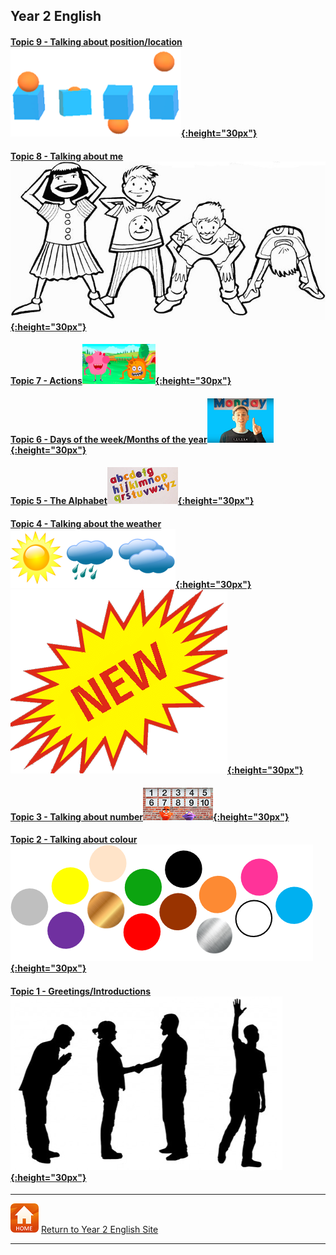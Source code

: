 ## Year 2 English

<!--### Part 2 
#### [Topic 14 - Language for playing games...]
Topic 14 - Language for playing games...  

#### [Topic 13 - Shapes](https://tangerina-pt.github.io/English/Shapes_B) [![shape](/images/shape.PNG){:height="30px"}](https://tangerina-pt.github.io/English/Shapes_B)

#### [Topic 12 - Classroom instructions](https://tangerina-pt.github.io/English/Classroom_I_B) [![clin](/images/clin.PNG){:height="30px"}](https://tangerina-pt.github.io/English/Classroom_I_B)-->

<!--#### [Topic 11 - Toys] 
#### [Topic 11 - Toys](https://tangerina-pt.github.io/English/Toys_B) [![toys](/images/toys.PNG){:height="30px"}](https://tangerina-pt.github.io/English/Toys_B)-->

<!--#### [Topic 10 - Classroom objects] 
#### [Topic 10 - Classroom objects](https://tangerina-pt.github.io/English/Classroom_Objects_B) [![classo](/images/classo.png){:height="30px"}](https://tangerina-pt.github.io/English/Classroom_Objects_B)-->

<!--#### Topic 9 - Talking about position/location
#### [Topic 9 - Talking about position/location](https://tangerina-pt.github.io/English/Prep_Place_B_2018_2019) [![prep](/images/prep.png){:height="30px"}](https://tangerina-pt.github.io/English/Prep_Place_B_2018_2019)-->

<!--#### Topic 8 - Talking about my family
#### [Topic 8 - Talking about my family](https://tangerina-pt.github.io/English/Family_B) [![elffm1](/images/elffm1.png){:height="30px"}](https://tangerina-pt.github.io/English/Family_B)-->

<!--#### [Topic 3 - Expressing emotions/needs](https://tangerina-pt.github.io/English/Feelings_B) [![feel](/images/feel.PNG){:height="30px"}](https://tangerina-pt.github.io/English/Feelings_B)-->

<!--#### Topic 7 - Talking about me-->

<!--#### Topic 9 - Talking about position/location-->

#### [Topic 9 - Talking about position/location](https://tangerina-pt.github.io/English/Prep_Place_B) [![prep](/images/prep.png){:height="30px"}](https://tangerina-pt.github.io/English/Prep_Place_B)

#### [Topic 8 - Talking about me](https://tangerina-pt.github.io/English/Body_Parts_B)[![hsktbw](/images/hsktbw.jpg){:height="30px"}](https://tangerina-pt.github.io/English/Body_Parts_B)

#### [Topic 7 - Actions](https://tangerina-pt.github.io/English/Actions_B)[![stand](/images/stand.png){:height="30px"}](https://tangerina-pt.github.io/English/Actions_B)

#### [Topic 6 - Days of the week/Months of the year](https://tangerina-pt.github.io/English/Calendar_B)[![days](/images/days.PNG){:height="30px"}](https://tangerina-pt.github.io/English/Calendar_B)

#### [Topic 5 - The Alphabet](https://tangerina-pt.github.io/English/Alphabet_B)[![alph](/images/alph.png){:height="30px"}](https://tangerina-pt.github.io/English/Alphabet_B)

#### [Topic 4 - Talking about the weather](https://tangerina-pt.github.io/English/Weather_B)[![wsym](/images/wsym.PNG){:height="30px"}](https://tangerina-pt.github.io/English/Weather_B) [![new](/images/new.gif){:height="30px"}](https://tangerina-pt.github.io/English/Weather_B)  

#### [Topic 3 - Talking about number](https://tangerina-pt.github.io/English/Number_B)[![pmno](/images/pmno.PNG){:height="30px"}](https://tangerina-pt.github.io/English/Number_B)

#### [Topic 2 - Talking about colour](https://tangerina-pt.github.io/English/Colours_B)[![colmix2](/images/colmix2.png){:height="30px"}](https://tangerina-pt.github.io/English/Colours_B)

#### [Topic 1 - Greetings/Introductions](https://tangerina-pt.github.io/English/Greetings_B)[![gtsym](/images/gtsym.PNG){:height="30px"}](https://tangerina-pt.github.io/English/Greetings_B)

***
[![home](/images/home.PNG)](https://tangerina-pt.github.io/English/Year2) [Return to Year 2 English Site](https://tangerina-pt.github.io/English/Year2)

***
